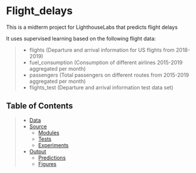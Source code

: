 # Flight_delays
 
 This is a midterm project for LighthouseLabs that predicts flight delays

 It uses supervised learning based on the following flight data:
>   *   flights (Departure and arrival information for US flights from 2018-2019)
>   *   fuel_consumption (Consumption of different airlines 2015-2019 aggregated per month)
>   * passengers (Total passengers on different routes from 2015-2019 aggregated per month)
>   * flights_test (Departure and arrival information test data set)

## Table of Contents
>   * [Data](/data)
>   * [Source](/src)
>       * [Modules](/src/modules/)
>       * [Tests](/src/tests/)
>       * [Experiments](/src/experiments/)
>   * [Output](/output/)
>       * [Predictions](/output/predictions/)
>       * [Figures](/output/figures/)



